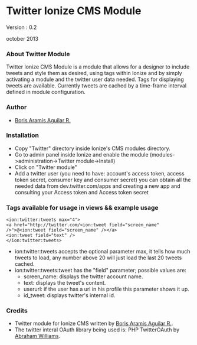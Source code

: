 Twitter Ionize CMS Module
=======================

Version : 0.2

october 2013

### About Twitter Module

Twitter Ionize CMS Module is a module that allows for a designer to include tweets
and style them as desired, using tags within Ionize and by simply activating 
a module and the twitter user data needed. Tags for displaying tweets are available.
Currently tweets are cached by a time-frame interval defined in module configuration.

### Author

* [Boris Aramis Aguilar R.](http://borisaguilar.com)

### Installation

* Copy "Twitter" directory inside Ionize's CMS modules directory.
* Go to admin panel inside Ionize and enable the module (modules->administration->Twitter module->Install)
* Click on "Twitter module"
* Add a twitter user (you need to have: account's access token, access token secret, consumer key and consumer secret) you can obtain all the needed data from dev.twitter.com/apps and creating a new app and consulting your Access token and Access token secret
  

### Tags available for usage in views && example usage
```
<ion:twitter:tweets max="4">
<a href="http://twitter.com/<ion:tweet field="screen_name" />">@<ion:tweet field="screen_name" /></a>
<ion:tweet field="text" />
</ion:twitter:tweets>
```
* ion:twitter:tweets accepts the optional parameter max, it tells how much tweets to load, any number above 20 will just load the last 20 tweets cached.
* ion:twitter:tweets:tweet has the "field" parameter; possible values are:
   * screen_name: displays the twitter account name.
   * text: displays the tweet's content.
   * userurl: if the user has a url in his profile this parameter shows it up.
   * id_tweet: displays twitter's internal id.

### Credits
* Twitter module for Ionize CMS written by [Boris Aramis Aguilar R.](http://borisaguilar.com).
* The twitter interal OAuth library being used is: PHP TwitterOAuth by [Abraham Williams](https://twitter.com/abraham).